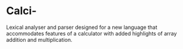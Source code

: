 # Calci-
Lexical analyser and parser designed for a new language that accommodates features of a calculator with added highlights of array addition and multiplication.
